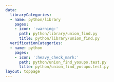 ```yaml
---
data:
  libraryCategories:
  - name: python/library
    pages:
    - icon: ':warning:'
      path: python/library/union_find.py
      title: python/library/union_find.py
  verificationCategories:
  - name: python
    pages:
    - icon: ':heavy_check_mark:'
      path: python/union_find_yosupo.test.py
      title: python/union_find_yosupo.test.py
layout: toppage
---
```

